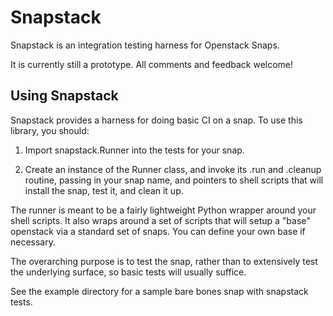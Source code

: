 Snapstack
=========

Snapstack is an integration testing harness for Openstack Snaps.

It is currently still a prototype. All comments and feedback welcome!

Using Snapstack
---------------

Snapstack provides a harness for doing basic CI on a snap. To use this
library, you should:

1) Import snapstack.Runner into the tests for your snap.

2) Create an instance of the Runner class, and invoke its .run and
.cleanup routine, passing in your snap name, and pointers to shell
scripts that will install the snap, test it, and clean it up.

The runner is meant to be a fairly lightweight Python wrapper around
your shell scripts. It also wraps around a set of scripts that will
setup a "base" openstack via a standard set of snaps. You can define
your own base if necessary.

The overarching purpose is to test the snap, rather than to
extensively test the underlying surface, so basic tests will usually
suffice.

See the example directory for a sample bare bones snap with snapstack
tests.
